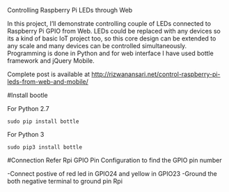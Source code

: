 Controlling Raspberry Pi LEDs through Web

In this project, I’ll demonstrate controlling couple of LEDs connected to Raspberry Pi GPIO from Web. LEDs could be replaced with any devices so its a kind of basic IoT project too, so this core design can be extended to any scale and many devices can be controlled simultaneously. Programming is done in Python and for web interface I have used bottle framework and jQuery Mobile.

Complete post is available at http://rizwanansari.net/control-raspberry-pi-leds-from-web-and-mobile/


#Install bootle

For Python 2.7
```
sudo pip install bottle
```
For Python 3
```
sudo pip3 install bottle
```
#Connection
Refer Rpi GPIO Pin Configuration to find the GPIO pin number

-Connect postive of red led in GPIO24 and yellow in GPIO23
-Ground the both negative terminal to ground pin Rpi
